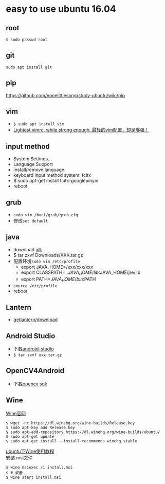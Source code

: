 # easy to use ubuntu 16.04
## root
```
$ sudo passwd root
```
## git
`sudo apt install git`  

## pip
https://github.com/nonelittlesong/study-ubuntu/wiki/pip  

## vim
* `$ sudo apt install vim`
* [Lightest vimrc, while strong enough. 最轻的vim配置，却足够强！](https://github.com/Bilibili/vim-vide)

## input method
* System Settings...
* Language Support
* install/remove language
* keyboard input method system: fcitx
* $ sudo apt-get install fcitx-googlepinyin
* reboot

## grub
* `sudo vim /boot/grub/grub.cfg`
* 修改`set default`

## java
* download [jdk](http://www.oracle.com/technetwork/java/javase/downloads/index.html)
* $ tar zxvf Downloads/XXX.tar.gz
* 配置环境`sudo vim /etc/profile`
  * export JAVA_HOME=/xxx/xxx/xxx
  * export CLASSPATH=.:$JAVA_HOME/lib:$JAVA_HOME/jre/lib
  * export PATH=$JAVA_HOME/bin:$PATH
* `source /etc/profile`
* reboot
## Lantern
* [getlantern/download](https://github.com/getlantern/download/wiki)

## Android Studio
* 下载[android-studio](http://www.android-studio.org/)
* `$ tar zxvf xxx.tar.gz`

## OpenCV4Android
* 下载[opencv sdk](https://opencv.org/releases.html)

## Wine
[Wine官网](https://www.winehq.org/)  
```
$ wget -nc https://dl.winehq.org/wine-builds/Release.key
$ sudo apt-key add Release.key
$ sudo apt-add-repository https://dl.winehq.org/wine-builds/ubuntu/
$ sudo apt-get update
$ sudo apt-get install --install-recommends winehq-stable
```
[ubuntu下Wine使用教程](https://blog.csdn.net/wangchangshuai0010/article/details/12057251)  
安装.msi文件  
```
$ wine msiexec /i install.msi
$ # 或者
$ wine start install.msi
```

